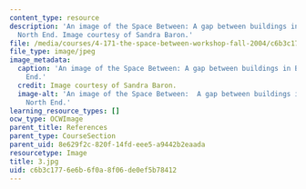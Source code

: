 ```yaml
---
content_type: resource
description: 'An image of the Space Between: A gap between buildings in Boston''s
  North End. Image courtesy of Sandra Baron.'
file: /media/courses/4-171-the-space-between-workshop-fall-2004/c6b3c1776e6b6f0a8f06de0ef5b78412_3.jpg
file_type: image/jpeg
image_metadata:
  caption: 'An image of the Space Between: A gap between buildings in Boston''s North
    End.'
  credit: Image courtesy of Sandra Baron.
  image-alt: 'An image of the Space Between:  A gap between buildings in Boston''s
    North End.'
learning_resource_types: []
ocw_type: OCWImage
parent_title: References
parent_type: CourseSection
parent_uid: 8e629f2c-820f-14fd-eee5-a9442b2eaada
resourcetype: Image
title: 3.jpg
uid: c6b3c177-6e6b-6f0a-8f06-de0ef5b78412
---
```

